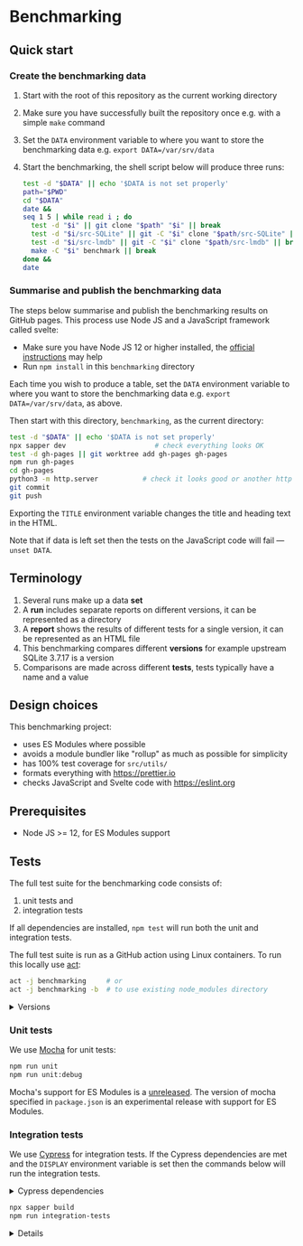 # Benchmarking

## Quick start

### Create the benchmarking data

1. Start with the root of this repository as the current working directory
2. Make sure you have successfully built the repository once e.g. with a simple
   `make` command
3. Set the `DATA` environment variable to where you want to store the
   benchmarking data e.g. `export DATA=/var/srv/data`
4. Start the benchmarking, the shell script below will produce three runs:

   ```sh
   test -d "$DATA" || echo '$DATA is not set properly'
   path="$PWD"
   cd "$DATA"
   date &&
   seq 1 5 | while read i ; do
     test -d "$i" || git clone "$path" "$i" || break
     test -d "$i/src-SQLite" || git -C "$i" clone "$path/src-SQLite" || break
     test -d "$i/src-lmdb" || git -C "$i" clone "$path/src-lmdb" || break
     make -C "$i" benchmark || break
   done &&
   date
   ```

### Summarise and publish the benchmarking data

The steps below summarise and publish the benchmarking results on GitHub pages.
This process use Node JS and a JavaScript framework called svelte:

- Make sure you have Node JS 12 or higher installed, the [official instructions]
  may help
- Run `npm install` in this `benchmarking` directory

Each time you wish to produce a table, set the `DATA` environment variable to
where you want to store the benchmarking data e.g. `export DATA=/var/srv/data`,
as above.

Then start with this directory, `benchmarking`, as the current directory:

```sh
test -d "$DATA" || echo '$DATA is not set properly'
npx sapper dev                      # check everything looks OK
test -d gh-pages || git worktree add gh-pages gh-pages
npm run gh-pages
cd gh-pages
python3 -m http.server           # check it looks good or another http server
git commit
git push
```

Exporting the `TITLE` environment variable changes the title and heading text in
the HTML.

Note that if data is left set then the tests on the JavaScript code will fail —
`unset DATA`.

[official instructions]: https://nodejs.org/en/download/package-manager

## Terminology

1. Several runs make up a data **set**
2. A **run** includes separate reports on different versions, it can be
   represented as a directory
3. A **report** shows the results of different tests for a single version, it
   can be represented as an HTML file
4. This benchmarking compares different **versions** for example upstream SQLite
   3.7.17 is a version
5. Comparisons are made across different **tests**, tests typically have a name
   and a value

## Design choices

This benchmarking project:

- uses ES Modules where possible
- avoids a module bundler like "rollup" as much as possible for simplicity
- has 100% test coverage for `src/utils/`
- formats everything with https://prettier.io
- checks JavaScript and Svelte code with https://eslint.org

## Prerequisites

- Node JS >= 12, for ES Modules support

## Tests

The full test suite for the benchmarking code consists of:

1. unit tests and
2. integration tests

If all dependencies are installed, `npm test` will run both the unit and
integration tests.

The full test suite is run as a GitHub action using Linux containers. To run
this locally use [act](https://github.com/nektos/act/):

```sh
act -j benchmarking     # or
act -j benchmarking -b  # to use existing node_modules directory
```

<details>

<summary>Versions</summary>

These instructions were most recently tested with:

```sh
$ node --version
v12.15.0
$ npm --version
6.13.4
$ act --version
act version 0.2.3
```

</details>

### Unit tests

We use [Mocha](https://mochajs.org) for unit tests:

```sh
npm run unit
npm run unit:debug
```

Mocha's support for ES Modules is a
[unreleased](https://github.com/mochajs/mocha/pull/4038). The version of mocha
specified in `package.json` is an experimental release with support for ES
Modules.

### Integration tests

We use [Cypress](https://cypress.io) for integration tests. If the Cypress
dependencies are met and the `DISPLAY` environment variable is set then the
commands below will run the integration tests.

<details>

<summary>Cypress dependencies</summary>

The following commands should set up the dependencies on Fedora 31:

```sh
sudo dnf upgrade --assumeyes &&
sudo dnf install --assumeyes \
  nodejs gtk3 alsa-lib nss libXScrnSaver libcanberra-gtk3 &&
sudo npm install -g npm &&
npm ci
```

</details>

```sh
npx sapper build
npm run integration-tests
```

<details>

Behind the scenes that `integration-tests` script uses
[start-server-and-test](https://www.npmjs.com/package/start-server-and-test) to
run a server and the tests. To perform these steps separately and run the tests
against the development server run the two commands below in separate terminals:

```sh
npx sapper dev
npx cypress run
```

To debug integration tests try:

```sh
npx cypress open
```

</details>
